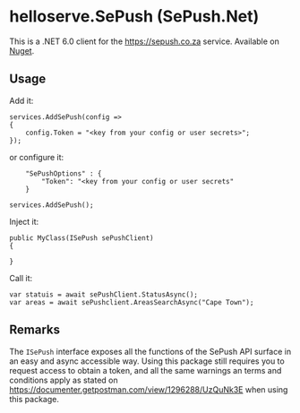 # helloserve.SePush (SePush.Net)

This is a .NET 6.0 client for the https://sepush.co.za service. Available on [Nuget](https://www.nuget.org/packages/helloserve.SePush/).

## Usage

Add it:

```
services.AddSePush(config => 
{
    config.Token = "<key from your config or user secrets>";
});
```

or configure it:

```
    "SePushOptions" : {
        "Token": "<key from your config or user secrets"
    }
```

```
services.AddSePush();
```

Inject it:

```
public MyClass(ISePush sePushClient)
{

}
```

Call it:

```
var statuis = await sePushClient.StatusAsync();
var areas = await sePushclient.AreasSearchAsync("Cape Town");
```

## Remarks

The `ISePush` interface exposes all the functions of the SePush API surface in an easy and async accessible way. Using this package still requires you to request access to obtain a token, and all the same warnings an terms and conditions apply as stated on https://documenter.getpostman.com/view/1296288/UzQuNk3E when using this package.
